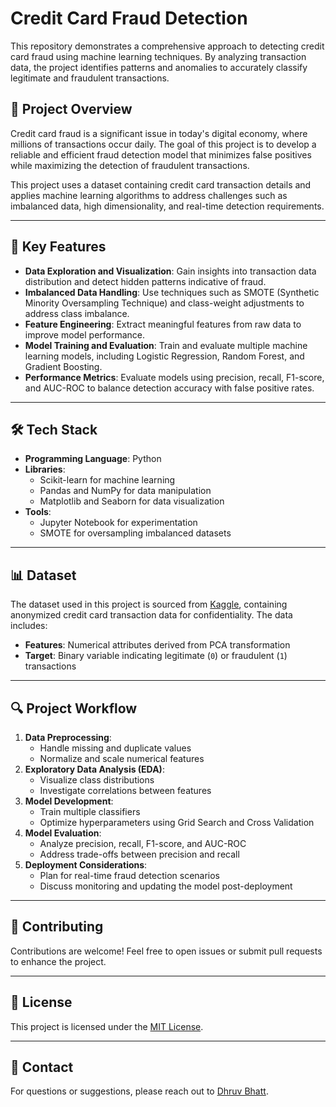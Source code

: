 # Credit Card Fraud Detection

This repository demonstrates a comprehensive approach to detecting credit card fraud using machine learning techniques. By analyzing transaction data, the project identifies patterns and anomalies to accurately classify legitimate and fraudulent transactions.

## 🚀 Project Overview

Credit card fraud is a significant issue in today's digital economy, where millions of transactions occur daily. The goal of this project is to develop a reliable and efficient fraud detection model that minimizes false positives while maximizing the detection of fraudulent transactions.

This project uses a dataset containing credit card transaction details and applies machine learning algorithms to address challenges such as imbalanced data, high dimensionality, and real-time detection requirements.

---

## 📂 Key Features

- **Data Exploration and Visualization**: Gain insights into transaction data distribution and detect hidden patterns indicative of fraud.
- **Imbalanced Data Handling**: Use techniques such as SMOTE (Synthetic Minority Oversampling Technique) and class-weight adjustments to address class imbalance.
- **Feature Engineering**: Extract meaningful features from raw data to improve model performance.
- **Model Training and Evaluation**: Train and evaluate multiple machine learning models, including Logistic Regression, Random Forest, and Gradient Boosting.
- **Performance Metrics**: Evaluate models using precision, recall, F1-score, and AUC-ROC to balance detection accuracy with false positive rates.

---

## 🛠️ Tech Stack

- **Programming Language**: Python
- **Libraries**: 
  - Scikit-learn for machine learning
  - Pandas and NumPy for data manipulation
  - Matplotlib and Seaborn for data visualization
- **Tools**:
  - Jupyter Notebook for experimentation
  - SMOTE for oversampling imbalanced datasets

---

## 📊 Dataset

The dataset used in this project is sourced from [Kaggle](https://www.kaggle.com/mlg-ulb/creditcardfraud), containing anonymized credit card transaction data for confidentiality. The data includes:

- **Features**: Numerical attributes derived from PCA transformation
- **Target**: Binary variable indicating legitimate (`0`) or fraudulent (`1`) transactions

---

## 🔍 Project Workflow

1. **Data Preprocessing**:
   - Handle missing and duplicate values
   - Normalize and scale numerical features
2. **Exploratory Data Analysis (EDA)**:
   - Visualize class distributions
   - Investigate correlations between features
3. **Model Development**:
   - Train multiple classifiers
   - Optimize hyperparameters using Grid Search and Cross Validation
4. **Model Evaluation**:
   - Analyze precision, recall, F1-score, and AUC-ROC
   - Address trade-offs between precision and recall
5. **Deployment Considerations**:
   - Plan for real-time fraud detection scenarios
   - Discuss monitoring and updating the model post-deployment

---


## 🤝 Contributing

Contributions are welcome! Feel free to open issues or submit pull requests to enhance the project.

---

## 📜 License

This project is licensed under the [MIT License](LICENSE).

---

## 📧 Contact

For questions or suggestions, please reach out to [Dhruv Bhatt](mailto:bhattdhruv08@gmail.com).
